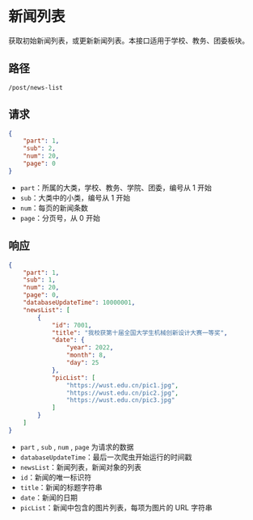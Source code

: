 # 新闻列表

获取初始新闻列表，或更新新闻列表。本接口适用于学校、教务、团委板块。

## 路径

```
/post/news-list
```

## 请求

```json
{
	"part": 1,
	"sub": 2,
	"num": 20,
	"page": 0
}
```

- `part`：所属的大类，学校、教务、学院、团委，编号从 1 开始
- `sub`：大类中的小类，编号从 1 开始
- `num`：每页的新闻条数
- `page`：分页号，从 0 开始

## 响应

```json
{
	"part": 1,
	"sub": 1,
	"num": 20,
	"page": 0,
	"databaseUpdateTime": 10000001,
	"newsList": [
		{
			"id": 7001,
			"title": "我校获第十届全国大学生机械创新设计大赛一等奖",
			"date": {
				"year": 2022,
				"month": 8,
				"day": 25
			},
			"picList": [
				"https://wust.edu.cn/pic1.jpg",
				"https://wust.edu.cn/pic2.jpg",
				"https://wust.edu.cn/pic3.jpg"
			]
		}
	]
}
```

- `part` , `sub` , `num` , `page` 为请求的数据
- `databaseUpdateTime`：最后一次爬虫开始运行的时间戳
- `newsList`：新闻列表，新闻对象的列表
- `id`：新闻的唯一标识符
- `title`：新闻的标题字符串
- `date`：新闻的日期
- `picList`：新闻中包含的图片列表，每项为图片的 URL 字符串
